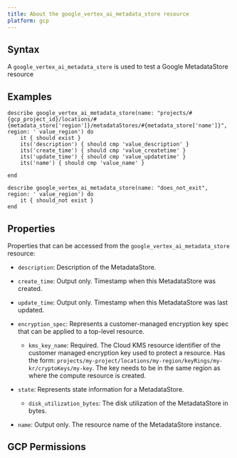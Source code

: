 ```yaml
---
title: About the google_vertex_ai_metadata_store resource
platform: gcp
---
```


## Syntax
A `google_vertex_ai_metadata_store` is used to test a Google MetadataStore resource

## Examples
```
describe google_vertex_ai_metadata_store(name: "projects/#{gcp_project_id}/locations/#{metadata_store['region']}/metadataStores/#{metadata_store['name']}", region: ' value_region') do
	it { should exist }
	its('description') { should cmp 'value_description' }
	its('create_time') { should cmp 'value_createtime' }
	its('update_time') { should cmp 'value_updatetime' }
	its('name') { should cmp 'value_name' }

end

describe google_vertex_ai_metadata_store(name: "does_not_exit", region: ' value_region') do
	it { should_not exist }
end
```

## Properties
Properties that can be accessed from the `google_vertex_ai_metadata_store` resource:


  * `description`: Description of the MetadataStore.

  * `create_time`: Output only. Timestamp when this MetadataStore was created.

  * `update_time`: Output only. Timestamp when this MetadataStore was last updated.

  * `encryption_spec`: Represents a customer-managed encryption key spec that can be applied to a top-level resource.

    * `kms_key_name`: Required. The Cloud KMS resource identifier of the customer managed encryption key used to protect a resource. Has the form: `projects/my-project/locations/my-region/keyRings/my-kr/cryptoKeys/my-key`. The key needs to be in the same region as where the compute resource is created.

  * `state`: Represents state information for a MetadataStore.

    * `disk_utilization_bytes`: The disk utilization of the MetadataStore in bytes.

  * `name`: Output only. The resource name of the MetadataStore instance.


## GCP Permissions
